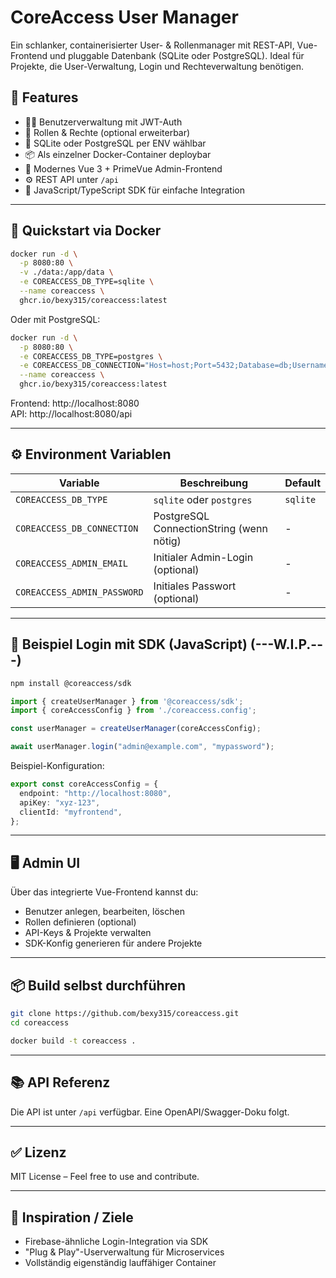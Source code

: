 # CoreAccess User Manager

Ein schlanker, containerisierter User- & Rollenmanager mit REST-API, Vue-Frontend und pluggable Datenbank (SQLite oder PostgreSQL). Ideal für Projekte, die User-Verwaltung, Login und Rechteverwaltung benötigen.

## 🚀 Features

- 🧑‍💼 Benutzerverwaltung mit JWT-Auth
- 🔐 Rollen & Rechte (optional erweiterbar)
- 🧩 SQLite oder PostgreSQL per ENV wählbar
- 📦 Als einzelner Docker-Container deploybar
- 🎨 Modernes Vue 3 + PrimeVue Admin-Frontend
- ⚙️ REST API unter `/api`
- 🧰 JavaScript/TypeScript SDK für einfache Integration

---

## 🐳 Quickstart via Docker

```bash
docker run -d \
  -p 8080:80 \
  -v ./data:/app/data \
  -e COREACCESS_DB_TYPE=sqlite \
  --name coreaccess \
  ghcr.io/bexy315/coreaccess:latest
```

Oder mit PostgreSQL:

```bash
docker run -d \
  -p 8080:80 \
  -e COREACCESS_DB_TYPE=postgres \
  -e COREACCESS_DB_CONNECTION="Host=host;Port=5432;Database=db;Username=user;Password=pass" \
  --name coreaccess \
  ghcr.io/bexy315/coreaccess:latest
```

Frontend: http://localhost:8080  
API: http://localhost:8080/api

---

## ⚙️ Environment Variablen

| Variable                    | Beschreibung                                | Default    |
|----------------------------|---------------------------------------------|------------|
| `COREACCESS_DB_TYPE`       | `sqlite` oder `postgres`                    | `sqlite`   |
| `COREACCESS_DB_CONNECTION` | PostgreSQL ConnectionString (wenn nötig)    | -          |
| `COREACCESS_ADMIN_EMAIL`   | Initialer Admin-Login (optional)            | -          |
| `COREACCESS_ADMIN_PASSWORD`| Initiales Passwort (optional)               | -          |

---

## 🧪 Beispiel Login mit SDK (JavaScript) (---W.I.P.---)

```bash
npm install @coreaccess/sdk
```

```ts
import { createUserManager } from '@coreaccess/sdk';
import { coreAccessConfig } from './coreaccess.config';

const userManager = createUserManager(coreAccessConfig);

await userManager.login("admin@example.com", "mypassword");
```

Beispiel-Konfiguration:

```ts
export const coreAccessConfig = {
  endpoint: "http://localhost:8080",
  apiKey: "xyz-123",
  clientId: "myfrontend",
};
```

---

## 🖥️ Admin UI

Über das integrierte Vue-Frontend kannst du:

- Benutzer anlegen, bearbeiten, löschen
- Rollen definieren (optional)
- API-Keys & Projekte verwalten
- SDK-Konfig generieren für andere Projekte

---

## 📦 Build selbst durchführen

```bash
git clone https://github.com/bexy315/coreaccess.git
cd coreaccess

docker build -t coreaccess .
```

---

## 📚 API Referenz

Die API ist unter `/api` verfügbar. Eine OpenAPI/Swagger-Doku folgt.

---

## ✅ Lizenz

MIT License – Feel free to use and contribute.

---

## 🧠 Inspiration / Ziele

- Firebase-ähnliche Login-Integration via SDK
- "Plug & Play"-Userverwaltung für Microservices
- Vollständig eigenständig lauffähiger Container
